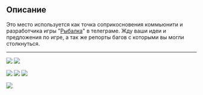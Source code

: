 ## Описание

Это место используется как точка соприкосновения коммьюнити и разработчика игры "[Рыбалка](https://t.me/MewtwoTver_Bot "Рыбалка")" в телеграме.
Жду ваши идеи и предложения по игре, а так же репорты багов с которыми вы могли столкнуться.

------------

[![](https://img.shields.io/github/release/Inspekt0r/FishermanByMrPilot.svg)](https://github.com/Inspekt0r/FishermanByMrPilot/releases/ "Releases")
[![](https://img.shields.io/github/issues/Inspekt0r/FishermanByMrPilot.svg)](https://github.com/Inspekt0r/FishermanByMrPilot/issues "Issues")

[![](https://img.shields.io/badge/Telegram-Bot-blue?logo=telegram)](https://t.me/MewtwoTver_Bot "Bot")
[![](https://img.shields.io/badge/Telegram-Chat-blue?logo=telegram)](https://t.me/sao_telegramChat "Chat")
[![](https://img.shields.io/badge/Github-Discussion-brightgreen?logo=github)](https://github.com/Inspekt0r/FishermanByMrPilot/discussions "Discussions")

[![](https://github.com/Inspekt0r/FishermanByMrPilot/labels/help-wanted)](https://img.shields.io/github/issues/Inspekt0r/FishermanByMrPilot/help-wanted "Help!")
